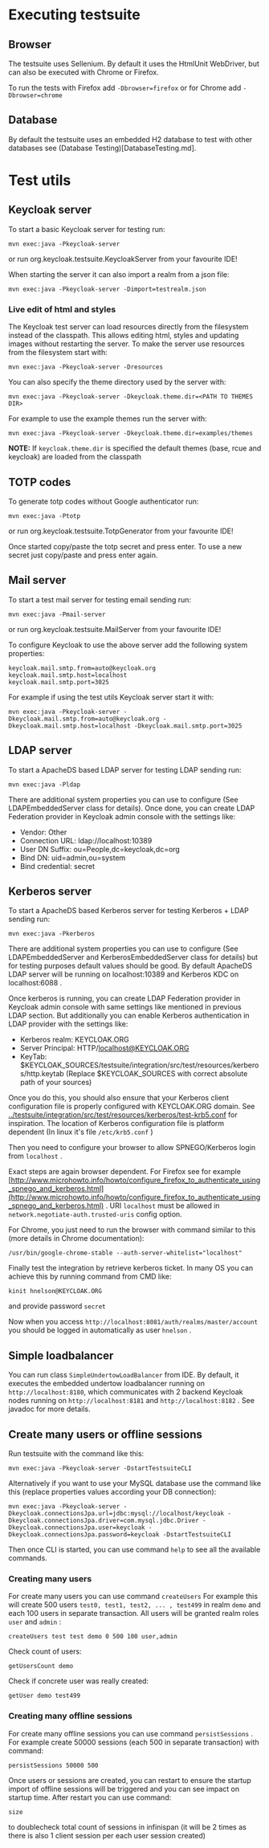 Executing testsuite
===================

Browser
-------

The testsuite uses Sellenium. By default it uses the HtmlUnit WebDriver, but can also be executed with Chrome or Firefox.

To run the tests with Firefox add `-Dbrowser=firefox` or for Chrome add `-Dbrowser=chrome`

Database
--------

By default the testsuite uses an embedded H2 database to test with other databases see (Database Testing)[DatabaseTesting.md].

Test utils
==========

Keycloak server
---------------

To start a basic Keycloak server for testing run:

    mvn exec:java -Pkeycloak-server
    
or run org.keycloak.testsuite.KeycloakServer from your favourite IDE!
     
When starting the server it can also import a realm from a json file:

    mvn exec:java -Pkeycloak-server -Dimport=testrealm.json
    
### Live edit of html and styles

The Keycloak test server can load resources directly from the filesystem instead of the classpath. This allows editing html, styles and updating images without restarting the server. To make the server use resources from the filesystem start with:

    mvn exec:java -Pkeycloak-server -Dresources
    
You can also specify the theme directory used by the server with:

    mvn exec:java -Pkeycloak-server -Dkeycloak.theme.dir=<PATH TO THEMES DIR>
    
For example to use the example themes run the server with:

    mvn exec:java -Pkeycloak-server -Dkeycloak.theme.dir=examples/themes
    
**NOTE:** If `keycloak.theme.dir` is specified the default themes (base, rcue and keycloak) are loaded from the classpath

TOTP codes
----------

To generate totp codes without Google authenticator run:

    mvn exec:java -Ptotp
    
or run org.keycloak.testsuite.TotpGenerator from your favourite IDE!

Once started copy/paste the totp secret and press enter. To use a new secret just copy/paste and press enter again.

Mail server
-----------

To start a test mail server for testing email sending run:

    mvn exec:java -Pmail-server
    
or run org.keycloak.testsuite.MailServer from your favourite IDE!

To configure Keycloak to use the above server add the following system properties:

    keycloak.mail.smtp.from=auto@keycloak.org
    keycloak.mail.smtp.host=localhost
    keycloak.mail.smtp.port=3025
    
For example if using the test utils Keycloak server start it with:

    mvn exec:java -Pkeycloak-server -Dkeycloak.mail.smtp.from=auto@keycloak.org -Dkeycloak.mail.smtp.host=localhost -Dkeycloak.mail.smtp.port=3025
    
LDAP server
-----------

To start a ApacheDS based LDAP server for testing LDAP sending run:
    
    mvn exec:java -Pldap
    
There are additional system properties you can use to configure (See LDAPEmbeddedServer class for details). Once done, you can create LDAP Federation provider
in Keycloak admin console with the settings like:
* Vendor: Other
* Connection URL: ldap://localhost:10389
* User DN Suffix: ou=People,dc=keycloak,dc=org
* Bind DN: uid=admin,ou=system
* Bind credential: secret

Kerberos server
---------------

To start a ApacheDS based Kerberos server for testing Kerberos + LDAP sending run:
    
    mvn exec:java -Pkerberos
    
There are additional system properties you can use to configure (See LDAPEmbeddedServer and KerberosEmbeddedServer class for details) but for testing purposes default values should be good.
By default ApacheDS LDAP server will be running on localhost:10389 and Kerberos KDC on localhost:6088 . 

Once kerberos is running, you can create LDAP Federation provider in Keycloak admin console with same settings like mentioned in previous LDAP section. 
But additionally you can enable Kerberos authentication in LDAP provider with the settings like:

* Kerberos realm: KEYCLOAK.ORG
* Server Principal: HTTP/localhost@KEYCLOAK.ORG
* KeyTab: $KEYCLOAK_SOURCES/testsuite/integration/src/test/resources/kerberos/http.keytab (Replace $KEYCLOAK_SOURCES with correct absolute path of your sources)

Once you do this, you should also ensure that your Kerberos client configuration file is properly configured with KEYCLOAK.ORG domain. 
See [../testsuite/integration/src/test/resources/kerberos/test-krb5.conf](../testsuite/integration/src/test/resources/kerberos/test-krb5.conf) for inspiration. The location of Kerberos configuration file 
is platform dependent (In linux it's file `/etc/krb5.conf` )

Then you need to configure your browser to allow SPNEGO/Kerberos login from `localhost` .

Exact steps are again browser dependent. For Firefox see for example [http://www.microhowto.info/howto/configure_firefox_to_authenticate_using_spnego_and_kerberos.html](http://www.microhowto.info/howto/configure_firefox_to_authenticate_using_spnego_and_kerberos.html) . 
URI `localhost` must be allowed in `network.negotiate-auth.trusted-uris` config option. 

For Chrome, you just need to run the browser with command similar to this (more details in Chrome documentation):

```
/usr/bin/google-chrome-stable --auth-server-whitelist="localhost"
```


Finally test the integration by retrieve kerberos ticket. In many OS you can achieve this by running command from CMD like:
                                          
```
kinit hnelson@KEYCLOAK.ORG
```
                        
and provide password `secret`

Now when you access `http://localhost:8081/auth/realms/master/account` you should be logged in automatically as user `hnelson` .

Simple loadbalancer
-------------------

You can run class `SimpleUndertowLoadBalancer` from IDE. By default, it executes the embedded undertow loadbalancer running on `http://localhost:8180`, which communicates with 2 backend Keycloak nodes 
running on `http://localhost:8181` and `http://localhost:8182` . See javadoc for more details.
 

Create many users or offline sessions
-------------------------------------
Run testsuite with the command like this:

```
mvn exec:java -Pkeycloak-server -DstartTestsuiteCLI
```

Alternatively if you want to use your MySQL database use the command like this (replace properties values according your DB connection):

```
mvn exec:java -Pkeycloak-server -Dkeycloak.connectionsJpa.url=jdbc:mysql://localhost/keycloak -Dkeycloak.connectionsJpa.driver=com.mysql.jdbc.Driver -Dkeycloak.connectionsJpa.user=keycloak -Dkeycloak.connectionsJpa.password=keycloak -DstartTestsuiteCLI
```

Then once CLI is started, you can use command `help` to see all the available commands. 

### Creating many users

For create many users you can use command `createUsers` 
For example this will create 500 users `test0, test1, test2, ... , test499` in realm `demo` and each 100 users in separate transaction. All users will be granted realm roles `user` and `admin` :

```
createUsers test test demo 0 500 100 user,admin
```

Check count of users:

```
getUsersCount demo
```

Check if concrete user was really created:

```
getUser demo test499
```

### Creating many offline sessions

For create many offline sessions you can use command `persistSessions` . For example create 50000 sessions (each 500 in separate transaction) with command:

```
persistSessions 50000 500
```

Once users or sessions are created, you can restart to ensure the startup import of offline sessions will be triggered and you can see impact on startup time. After restart you can use command:

```
size
```

to doublecheck total count of sessions in infinispan (it will be 2 times as there is also 1 client session per each user session created)



